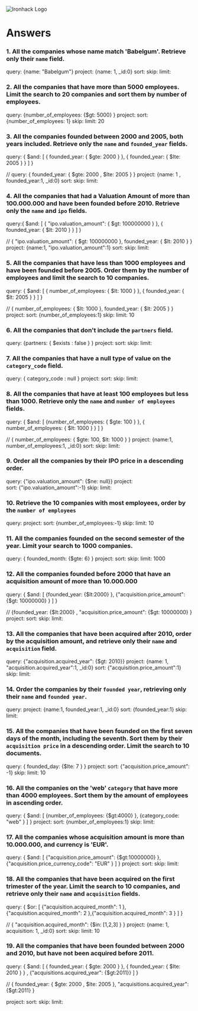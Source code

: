 ![Ironhack Logo](https://i.imgur.com/1QgrNNw.png)

# Answers

### 1. All the companies whose name match 'Babelgum'. Retrieve only their `name` field.

query: {name: "Babelgum"}
project: {name: 1, _id:0}
sort:
skip:
limit:
### 2. All the companies that have more than 5000 employees. Limit the search to 20 companies and sort them by **number of employees**.
query: {number_of_employees: {$gt: 5000} }
project: 
sort: {number_of_employees: 1}
skip:
limit: 20
### 3. All the companies founded between 2000 and 2005, both years included. Retrieve only the `name` and `founded_year` fields.

query: { $and: [ { founded_year: { $gte: 2000 } }, { founded_year: { $lte: 2005 } } ] }

// query: { founded_year: { $gte: 2000 ,  $lte: 2005 } } 
project: {name: 1 , founded_year:1, _id:0}
sort: 
skip:
limit: 
### 4. All the companies that had a Valuation Amount of more than 100.000.000 and have been founded before 2010. Retrieve only the `name` and `ipo` fields.

query:{ $and: [ { "ipo.valuation_amount": { $gt: 100000000 } }, { founded_year: { $lt: 2010 } } ] }

// { "ipo.valuation_amount": { $gt: 100000000 }, founded_year: { $lt: 2010 } }
project: {name:1, "ipo.valuation_amount":1}
sort: 
skip:
limit: 
### 5. All the companies that have less than 1000 employees and have been founded before 2005. Order them by the number of employees and limit the search to 10 companies.

query: { $and: [ { number_of_employees: { $lt: 1000 } }, { founded_year: { $lt: 2005 } } ] }

// { number_of_employees: { $lt: 1000 },  founded_year: { $lt: 2005 } } 
project: 
sort: {number_of_employees:1}
skip:
limit: 10
### 6. All the companies that don't include the `partners` field.

query: {partners: { $exists : false } }
project: 
sort: 
skip:
limit: 
### 7. All the companies that have a null type of value on the `category_code` field.

query: { category_code :  null }
project: 
sort: 
skip:
limit: 

### 8. All the companies that have at least 100 employees but less than 1000. Retrieve only the `name` and `number of employees` fields.

query: { $and: [ {number_of_employees: { $gte: 100 } }, { number_of_employees: { $lt: 1000 } } ] }

// { number_of_employees: { $gte: 100,  $lt: 1000 } }
project: {name:1, number_of_employees:1, _id:0}
sort: 
skip:
limit: 
### 9. Order all the companies by their IPO price in a descending order.

query: {"ipo.valuation_amount": {$ne: null}}
project:  
sort: {"ipo.valuation_amount":-1}
skip:
limit: 
### 10. Retrieve the 10 companies with most employees, order by the `number of employees`

query: 
project: 
sort: {number_of_employees:-1}
skip:
limit: 10
### 11. All the companies founded on the second semester of the year. Limit your search to 1000 companies.

query: { founded_month: {$gte: 6} }
project: 
sort: 
skip:
limit: 1000
### 12. All the companies founded before 2000 that have an acquisition amount of more than 10.000.000

query: { $and: [ {founded_year: {$lt:2000} }, {"acquisition.price_amount": {$gt: 10000000} } ] }

// {founded_year: {$lt:2000} , "acquisition.price_amount": {$gt: 10000000} }
project: 
sort: 
skip:
limit: 
### 13. All the companies that have been acquired after 2010, order by the acquisition amount, and retrieve only their `name` and `acquisition` field.

query: {"acquisition.acquired_year": {$gt: 2010}}
project: {name: 1, "acquisition.acquired_year":1, _id:0}
sort: {"acquisition.price_amount":1}
skip:
limit: 
### 14. Order the companies by their `founded year`, retrieving only their `name` and `founded year`.

query: 
project: {name:1, founded_year:1, _id:0}
sort: {founded_year:1}
skip:
limit: 
### 15. All the companies that have been founded on the first seven days of the month, including the seventh. Sort them by their `acquisition price` in a descending order. Limit the search to 10 documents.

query: { founded_day: {$lte: 7 } }
project: 
sort: {"acquisition.price_amount": -1}
skip:
limit: 10
### 16. All the companies on the 'web' `category` that have more than 4000 employees. Sort them by the amount of employees in ascending order.

query: { $and: [ {number_of_employees: {$gt:4000} }, {category_code: "web" } ] }
project: 
sort: {number_of_employees:1}
skip:
limit: 
### 17. All the companies whose acquisition amount is more than 10.000.000, and currency is 'EUR'.

query: { $and: [ {"acquisition.price_amount": {$gt:10000000} }, {"acquisition.price_currency_code": "EUR" } ] }
project: 
sort: 
skip:
limit: 
### 18. All the companies that have been acquired on the first trimester of the year. Limit the search to 10 companies, and retrieve only their `name` and `acquisition` fields.

query: { $or: [ {"acquisition.acquired_month": 1 }, {"acquisition.acquired_month": 2 },{"acquisition.acquired_month": 3 } ] }

// { "acquisition.acquired_month": {$in: [1,2,3] } }
project: {name: 1, acquisition: 1, _id:0}
sort: 
skip:
limit: 10
### 19. All the companies that have been founded between 2000 and 2010, but have not been acquired before 2011.

query:  { $and: [ { founded_year: { $gte: 2000 } }, { founded_year: { $lte: 2010 } } , {"acquisitions.acquired_year": {$gt:2011}} ] }

// { founded_year: { $gte: 2000 ,  $lte: 2005 }, "acquisitions.acquired_year": {$gt:2011} } 

project: 
sort: 
skip:
limit: 